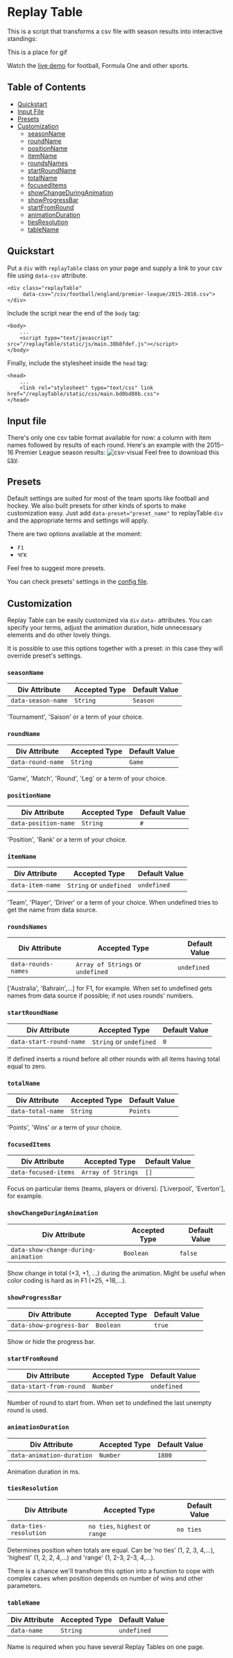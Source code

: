 Replay Table
=========

This is a script that transforms a csv file with season results into interactive standings:

This is a place for gif

Watch the [live demo](https://targetprocess.github.io/replayTable/) for football, Formula One and other sports.

## Table of Contents
* [Quickstart](#quickstart)
* [Input File](#input-file)
* [Presets](#presets)
* [Customization](#customization)
  * [seasonName](#seasonname)
  * [roundName](#roundname)
  * [positionName](#positionname)
  * [itemName](#itemname)
  * [roundsNames](#roundsnames)
  * [startRoundName](#startroundname)
  * [totalName](#totalname)
  * [focusedItems](#focuseditems)
  * [showChangeDuringAnimation](#showchangeduringanimation)
  * [showProgressBar](#showprogressbar)
  * [startFromRound](#startfromround)
  * [animationDuration](#animationduration)
  * [tiesResolution](#tiesresolution)
  * [tableName](#tablename)
  

## Quickstart
Put a `div` with `replayTable` class on your page and supply a link to your csv file using `data-csv` attribute.
```
<div class="replayTable"
     data-csv="/csv/football/england/premier-league/2015-2016.csv">
</div>
```
Include the script near the end of the `body` tag:
```
<body>
    ...
    <script type="text/javascript" src="/replayTable/static/js/main.38b8fdef.js"></script>
</body>
```
Finally, include the stylesheet inside the `head` tag:
```
<head>
    ...
    <link rel="stylesheet" type="text/css" link href="/replayTable/static/css/main.bd0bd88b.css">
</head>
```

## Input file
There's only one csv table format available for now: a column with item names followed by results of each round. Here's an example with the 2015–16 Premier League season results:
![csv-visual](https://s3-us-west-2.amazonaws.com/replay-table/images/github/csv-visual.PNG)
Feel free to download this [csv](https://s3-us-west-2.amazonaws.com/replay-table/csv/football/england/premier-league/2015-2016.csv).

## Presets
Default settings are suited for most of the team sports like football and hockey.
We also built presets for other kinds of sports to make customization easy. Just add `data-preset="preset_name"` to replayTable `div` and the appropriate terms and settings will apply.

There are two options available at the moment:
* `F1`
* `ЧГК`

Feel free to suggest more presets.

You can check presets' settings in the [config file](https://github.com/TargetProcess/replayTable/blob/master/src/config.js).

## Customization
Replay Table can be easily customized via `div` `data-` attributes. You can specify your terms, adjust the animation duration, hide unnecessary elements and do other lovely things.

It is possible to use this options together with a preset: in this case they will override preset's settings.

### `seasonName`
| **Div Attribute** | **Accepted Type** | **Default Value** |
|-------------------|-------------------|-------------------|
| `data-season-name` |  `String` | `Season` |
'Tournament', 'Saison' or a term of your choice.

### `roundName`
| **Div Attribute** | **Accepted Type** | **Default Value** |
|-------------------|-------------------|-------------------|
| `data-round-name` |  `String` | `Game` |
'Game', 'Match', 'Round', 'Leg' or a term of your choice.

### `positionName`
| **Div Attribute** | **Accepted Type** | **Default Value** |
|-------------------|-------------------|-------------------|
| `data-position-name` |  `String` | `#` |
'Position', 'Rank' or a term of your choice.

### `itemName`
| **Div Attribute** | **Accepted Type** | **Default Value** |
|-------------------|-------------------|-------------------|
| `data-item-name` |  `String` or `undefined` | `undefined` |
'Team', 'Player', 'Driver' or a term of your choice. When undefined tries to get the name from data source.

### `roundsNames`
| **Div Attribute** | **Accepted Type** | **Default Value** |
|-------------------|-------------------|-------------------|
| `data-rounds-names` |  `Array of Strings` or `undefined` | `undefined` |
['Australia', 'Bahrain',...] for F1, for example. When set to undefined gets names from data source if possible; if not uses rounds' numbers.

### `startRoundName`
| **Div Attribute** | **Accepted Type** | **Default Value** |
|-------------------|-------------------|-------------------|
| `data-start-round-name` |  `String` or `undefined` | `0` |
If defined inserts a round before all other rounds with all items having total equal to zero.

### `totalName`
| **Div Attribute** | **Accepted Type** | **Default Value** |
|-------------------|-------------------|-------------------|
| `data-total-name` |  `String` | `Points` |
'Points', 'Wins' or a term of your choice.

### `focusedItems`
| **Div Attribute** | **Accepted Type** | **Default Value** |
|-------------------|-------------------|-------------------|
| `data-focused-items` |  `Array of Strings` | `[]` |
Focus on particular items (teams, players or drivers). ['Liverpool', 'Everton'], for example.

### `showChangeDuringAnimation`
| **Div Attribute** | **Accepted Type** | **Default Value** |
|-------------------|-------------------|-------------------|
| `data-show-change-during-animation` |  `Boolean` | `false` |
Show change in total (+3, +1, ...) during the animation. Might be useful when color coding is hard as in F1 (+25, +18,...).

### `showProgressBar`
| **Div Attribute** | **Accepted Type** | **Default Value** |
|-------------------|-------------------|-------------------|
| `data-show-progress-bar` |  `Boolean` | `true` |
Show or hide the progress bar.

### `startFromRound`
| **Div Attribute** | **Accepted Type** | **Default Value** |
|-------------------|-------------------|-------------------|
| `data-start-from-round` |  `Number` | `undefined` |
Number of round to start from. When set to undefined the last unempty round is used.

### `animationDuration`
| **Div Attribute** | **Accepted Type** | **Default Value** |
|-------------------|-------------------|-------------------|
| `data-animation-duration` |  `Number` | `1800` |
Animation duration in ms.

### `tiesResolution`
| **Div Attribute** | **Accepted Type** | **Default Value** |
|-------------------|-------------------|-------------------|
| `data-ties-resolution` |  `no ties`, `highest` or `range` | `no ties` |
Determines position when totals are equal. Can be 'no ties' (1, 2, 3, 4,...), 'highest' (1, 2, 2, 4,...) and 'range' (1, 2-3, 2-3, 4,...).

There is a chance we'll transfrom this option into a function to cope with complex cases when position depends on number of wins and other parameters.

### `tableName`
| **Div Attribute** | **Accepted Type** | **Default Value** |
|-------------------|-------------------|-------------------|
| `data-name` |  `String` | `undefined` |
Name is required when you have several Replay Tables on one page.
